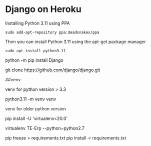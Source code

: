 # Django on Heroku

Installing Python 3.11 using PPA

```sudo add-apt-repository ppa:deadsnakes/ppa```

Then you can install Python 3.11 using the apt-get package manager

```sudo apt install python3.11```


python -m pip install Django

git clone https://github.com/django/django.git


##venv

venv for python version > 3.3

python3.11 -m venv venv


venv for older python version

pip install -U 'virtualenv<20.0'

virtualenv TE-Erp --python=python2.7


pip freeze > requirements.txt
pip install -r requirements.txt
